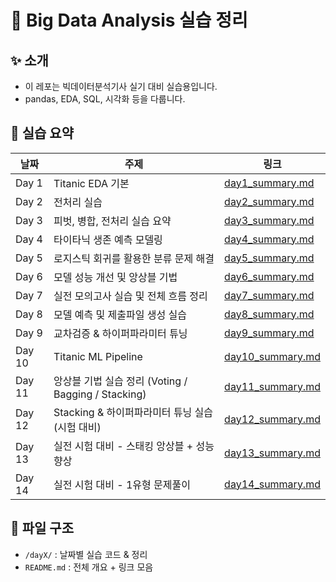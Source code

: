# 🧠 Big Data Analysis 실습 정리

## ✨ 소개

- 이 레포는 빅데이터분석기사 실기 대비 실습용입니다.
- pandas, EDA, SQL, 시각화 등을 다룹니다.

## 📆 실습 요약

| 날짜  | 주제                                  | 링크                                      |
| ----- | ------------------------------------- | ----------------------------------------- |
| Day 1 | Titanic EDA 기본                      | [day1_summary.md](./day1~10/day1/day1_summary.md) |
| Day 2 | 전처리 실습                           | [day2_summary.md](./day1~10/day2/day2_summary.md) |
| Day 3 | 피벗, 병합, 전처리 실습 요약          | [day3_summary.md](./day1~10/day3/day3_summary.md) |
| Day 4 | 타이타닉 생존 예측 모델링             | [day4_summary.md](./day1~10/day4/day4_summary.md) |
| Day 5 | 로지스틱 회귀를 활용한 분류 문제 해결 | [day5_summary.md](./day1~10/day5/day5_summary.md) |
| Day 6 | 모델 성능 개선 및 앙상블 기법         | [day6_summary.md](./day1~10/day6/day6_summary.md) |
| Day 7 | 실전 모의고사 실습 및 전체 흐름 정리  | [day7_summary.md](./day1~10/day7/day7_summary.md) |
| Day 8 | 모델 예측 및 제출파일 생성 실습       | [day8_summary.md](./day1~10/day8/day8_summary.md) |
| Day 9 | 교차검증 & 하이퍼파라미터 튜닝       | [day9_summary.md](./day1~10/day9/day9_summary.md) |
| Day 10 | Titanic ML Pipeline       | [day10_summary.md](./day1~10/day10/day10_summary.md) |
| Day 11 | 앙상블 기법 실습 정리 (Voting / Bagging / Stacking)       | [day11_summary.md](./day11/day11_summary.md) |
| Day 12 | Stacking & 하이퍼파라미터 튜닝 실습 (시험 대비)       | [day12_summary.md](./day12/day12_summary.md) |
| Day 13 | 실전 시험 대비 - 스태킹 앙상블 + 성능 향상       | [day13_summary.md](./day13/day13_summary.md) |
| Day 14 | 실전 시험 대비 - 1유형 문제풀이       | [day14_summary.md](./day14/day14_summary.md) |


## 📁 파일 구조

- `/dayX/` : 날짜별 실습 코드 & 정리
- `README.md` : 전체 개요 + 링크 모음
